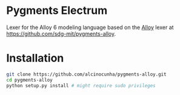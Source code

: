 # Pygments Electrum

Lexer for the Alloy 6 modeling language based on the [Alloy](https://alloytools.org) lexer at https://github.com/sdg-mit/pygments-alloy.

# Installation

```bash
git clone https://github.com/alcinocunha/pygments-alloy.git
cd pygments-alloy
python setup.py install # might require sudo privileges
```



